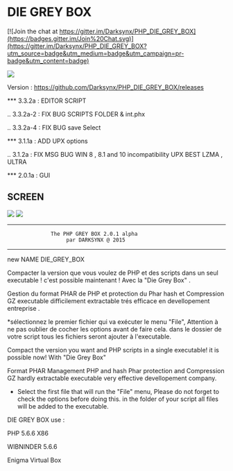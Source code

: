 # DIE GREY BOX

[![Join the chat at https://gitter.im/Darksynx/PHP_DIE_GREY_BOX](https://badges.gitter.im/Join%20Chat.svg)](https://gitter.im/Darksynx/PHP_DIE_GREY_BOX?utm_source=badge&utm_medium=badge&utm_campaign=pr-badge&utm_content=badge)

![](https://cloud.githubusercontent.com/assets/9467611/7755893/c2670214-fff7-11e4-9dc4-6de2a4f76569.png)

Version :
                  https://github.com/Darksynx/PHP_DIE_GREY_BOX/releases 
     
 *** 3.3.2a : EDITOR SCRIPT
 
  .. 3.3.2a-2 : FIX BUG SCRIPTS FOLDER & int.phx
  
  .. 3.3.2a-4 : FIX BUG save Select 
  
  
 *** 3.1.1a : ADD UPX options
 
  .. 3.1.2a : FIX MSG BUG WIN 8 , 8.1 and 10 incompatibility UPX BEST LZMA , ULTRA 
  
 *** 2.0.1a : GUI


SCREEN 
--------------------------------------------------------------------
![](https://cloud.githubusercontent.com/assets/9467611/7734285/34752bba-ff35-11e4-91b4-053d51dc1087.png)
![](https://cloud.githubusercontent.com/assets/9467611/7703104/93c28938-fe35-11e4-8eb6-8612d9c5ab39.png)



-------------------------------------------------------------------- 
                  The PHP GREY BOX 2.0.1 alpha
                       par DARKSYNX @ 2015 
-------------------------------------------------------------------- 

 new NAME DIE_GREY_BOX 	

Compacter la version que vous voulez de PHP et des scripts dans un seul executable ! 
c'est possible maintenant ! Avec la "Die Grey Box" . 

Gestion du format PHAR de PHP et protection du Phar hash et Compression GZ
executable difficilement extractable trés efficace en 
devellopement entreprise . 


 *sélectionnez le premier fichier qui va exécuter le menu "File",
  Attention à ne pas oublier de cocher les options avant de faire cela.
  dans le dossier de votre script tous les fichiers seront ajouter à l'executable.

Compact the version you want and PHP scripts in a single executable!
it is possible now! With "Die Grey Box"

Format PHAR Management PHP and hash Phar protection and Compression GZ
hardly extractable executable very effective
devellopement company.

* Select the first file that will run the "File" menu,
   Please do not forget to check the options before doing this.
   in the folder of your script all files will be added to the executable. 

DIE GREY BOX use :

PHP 5.6.6 X86 

WIBNINDER 5.6.6 

Enigma Virtual Box




